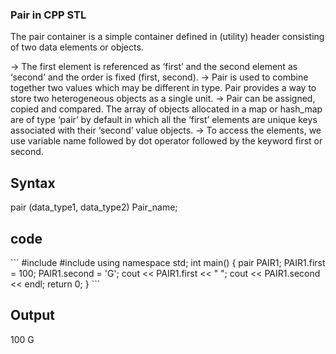 ### Pair in CPP STL 

<p>The pair container is a simple container defined in (utility) header consisting of two data elements or objects. 

-> The first element is referenced as ‘first’ and the second element as ‘second’ and the order is fixed (first, second).
-> Pair is used to combine together two values which may be different in type. Pair provides a way to store two heterogeneous objects as a single unit.
-> Pair can be assigned, copied and compared. The array of objects allocated in a map or hash_map are of type ‘pair’ by default in which all the ‘first’ elements are unique keys associated with their ‘second’ value objects.
-> To access the elements, we use variable name followed by dot operator followed by the keyword first or second.
</p>

<h2>Syntax</h2>
pair (data_type1, data_type2) Pair_name;

<h2> code </h2>
``` 
#include <iostream>
#include <utility>
using namespace std;
int main()
{
	pair<int, char> PAIR1;
	PAIR1.first = 100;
	PAIR1.second = 'G';
    cout << PAIR1.first << " ";
	cout << PAIR1.second << endl;
	return 0;
}
```
<h2>Output</h2>
100 G